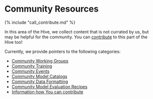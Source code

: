 # Community Resources

{% include "call_contribute.md" %}

In this area of the Hive, we collect content that is not currated by us, but may be helpful for the community. You can [contribute](../contribute/index.md) to this part of the Hive too!

Currently, we provide pointers to the following categories:  
- [Community Working Groups](community_working_groups.md)  
- [Community Training](./training/index.md)  
- [Community Events](./events/index.md)  
- [Community Model Catalogs](./community_model_catalogs.md)  
- [Community Data Formatting](./community_data_processing.md)  
- [Community Model Evaluation Recipes](./community_med_recipes.md)  
- [Information how You can contribute](../contribute/index.md)  